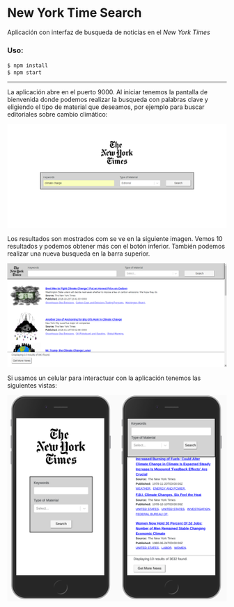 # New York Time Search

Aplicación con interfaz de busqueda de noticias en el *New York Times*

### Uso:

```
$ npm install
$ npm start
```

---------------------------------
La aplicación abre en el puerto 9000. Al iniciar tenemos la pantalla de bienvenida donde podemos realizar la busqueda con palabras clave y eligiendo el tipo de material que deseamos, por ejemplo para buscar editoriales sobre cambio climático:

<p align="center">
  <img src="./screenshots/1.png" alt="img1">
</p>

Los resultados son mostrados com se ve en la siguiente imagen. Vemos 10 resultados y podemos obtener más con el botón inferior. También podemos realizar una nueva busqueda en la barra superior.

<p align="center">
  <img src="./screenshots/2.png" alt="img2">
</p>

Si usamos un celular para interactuar con la aplicación tenemos las siguientes vistas:

<p align="center">
  <img src="./screenshots/3.png" alt="img3">
</p>

